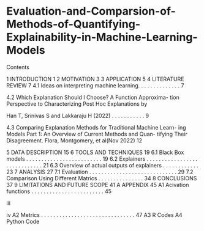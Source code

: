 # Evaluation-and-Comparsion-of-Methods-of-Quantifying-Explainability-in-Machine-Learning-Models
Contents

1 INTRODUCTION 1
2 MOTIVATION 3
3 APPLICATION 5
4 LITERATURE REVIEW 7
4.1 Ideas on interpreting machine learning. . . . . . . . . . . . . . 7

4.2 Which Explanation Should I Choose? A Function Approxima-
tion Perspective to Characterizing Post Hoc Explanations by

Han T, Srinivas S and Lakkaraju H (2022) . . . . . . . . . . . 9

4.3 Comparing Explanation Methods for Traditional Machine Learn-
ing Models Part 1: An Overview of Current Methods and Quan-
tifying Their Disagreement. Flora, Montgomery, et al(Nov 2022) 12

5 DATA DESCRIPTION 15
6 TOOLS AND TECHNIQUES 19
6.1 Black Box models . . . . . . . . . . . . . . . . . . . . . . . . . 19
6.2 Explainers . . . . . . . . . . . . . . . . . . . . . . . . . . . . . 21
6.3 Overview of actual outputs of explainers . . . . . . . . . . . . 23
7 ANALYSIS 27
7.1 Evaluation . . . . . . . . . . . . . . . . . . . . . . . . . . . . . 29
7.2 Comparison Using Different Matrics . . . . . . . . . . . . . . . 34
8 CONCLUSIONS 37
9 LIMITATIONS AND FUTURE SCOPE 41
A APPENDIX 45
A1 Acivation functions . . . . . . . . . . . . . . . . . . . . . . . . 45

iii

iv
A2 Metrics . . . . . . . . . . . . . . . . . . . . . . . . . . . . . . . 47
A3 R Codes 
A4 Python Code 
